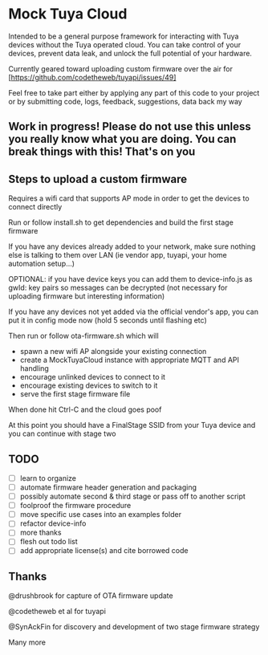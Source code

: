 # Mock Tuya Cloud
Intended to be a general purpose framework for interacting with Tuya devices without the Tuya operated cloud. You can take control of your devices, prevent data leak, and unlock the full potential of your hardware.

Currently geared toward uploading custom firmware over the air for [https://github.com/codetheweb/tuyapi/issues/49]

Feel free to take part either by applying any part of this code to your project or by submitting code, logs, feedback, suggestions, data back my way

## Work in progress! Please do not use this unless you really know what you are doing. You can break things with this! That's on you

## Steps to upload a custom firmware

Requires a wifi card that supports AP mode in order to get the devices to connect directly

Run or follow install.sh to get dependencies and build the first stage firmware

If you have any devices already added to your network, make sure nothing else is talking to them over LAN (ie vendor app, tuyapi, your home automation setup...)

OPTIONAL: if you have device keys you can add them to device-info.js as gwId: key pairs so messages can be decrypted (not necessary for uploading firmware but interesting information)

If you have any devices not yet added via the official vendor's app, you can put it in config mode now (hold 5 seconds until flashing etc)

Then run or follow ota-firmware.sh which will
* spawn a new wifi AP alongside your existing connection
* create a MockTuyaCloud instance with appropriate MQTT and API handling
* encourage unlinked devices to connect to it
* encourage existing devices to switch to it
* serve the first stage firmware file

When done hit Ctrl-C and the cloud goes poof

At this point you should have a FinalStage SSID from your Tuya device and you can continue with stage two

## TODO
- [ ] learn to organize
- [ ] automate firmware header generation and packaging
- [ ] possibly automate second & third stage or pass off to another script
- [ ] foolproof the firmware procedure
- [ ] move specific use cases into an examples folder
- [ ] refactor device-info
- [ ] more thanks
- [ ] flesh out todo list
- [ ] add appropriate license(s) and cite borrowed code

## Thanks
@drushbrook for capture of OTA firmware update

@codetheweb et al for tuyapi

@SynAckFin for discovery and development of two stage firmware strategy

Many more

